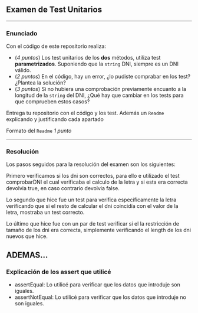 ## Examen de Test Unitarios

---

### Enunciado

Con el código de este repositorio realiza:

- (*4 puntos*) Los test unitarios de los **dos** métodos, utiliza test **parametrizados**. Suponiendo que la `string` DNI, siempre es un DNI válido.
- (*2 puntos*) En el código, hay un error, ¿lo pudiste comprabar en los test? ¿Plantea la solución?
- (*3 puntos*) Si no hubiera una comprobación previamente encuanto a la longitud de la `string` del DNI, ¿Qué hay que cambiar en los tests para que comprueben estos casos?

Entrega tu repositorio con el código y los test. Además un `Readme` explicando y justificando cada apartado

Formato del `Readme` *1 punto*

---

### Resolución

Los pasos seguidos para la resolución del examen son los siguientes:

Primero verificamos si los dni son correctos, para ello e utilizado el test comprobarDNI el cual verificaba el calculo de la letra y si esta era correcta devolvia true, en caso contrario devolvia false.

Lo segundo que hice fue un test para verifica específicamente la letra verificando que si el resto de calcular el dni coincidía con el valor de la letra, mostraba un test correcto.

Lo último que hice fue con un par de test verificar si el la restricción de tamaño de los dni era correcta, simplemente verificando el length de los dni nuevos que hice.


## ADEMAS...

### Explicación de los assert que utilicé

- assertEqual: Lo utilicé para verificar que los datos que introduje son iguales.
- assertNotEqual: Lo utilicé para verificar que los datos que introduje no son iguales.